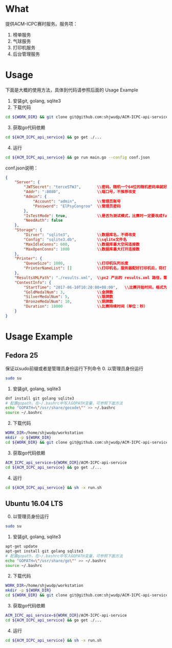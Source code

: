# What
提供ACM-ICPC赛时服务。服务项：
1. 榜单服务
2. 气球服务
3. 打印机服务
4. 后台管理服务

# Usage

下面是大概的使用方法，具体到代码请参照后面的 Usage Example
1. 安装git, golang, sqlite3
2. 下载代码
```bash
cd ${WORK_DIR} && git clone git@github.com:shjwudp/ACM-ICPC-api-service.git
```
3. 获取go代码依赖  
```bash
cd ${ACM_ICPC_api_service} && go get ./...
```
4. 运行
```bash
cd ${ACM_ICPC_api_service} && go run main.go --config conf.json
```
conf.json说明：
```json
{
    "Server": {
        "JWTSecret": "terceSTWJ",       \\密码，随机一个64位的随机密码串就好
        "Addr": ":8080",                \\端口号，不推荐改变
        "Admin": {
            "Account": "admin",         \\管理员账号
            "Password": "ElPsyCongroo"  \\管理员密码
        },
        "IsTestMode": true,             \\是否为测试模式，比赛时一定要改成false，重启服务
        "NeedAuth": false
    },
    "Storage": {
        "Dirver": "sqlite3",            \\数据库名，不得改变
        "Config": "sqlite3.db",         \\sqlite文件名
        "MaxIdleConns": 600,            \\数据库最大空闲连接数
        "MaxOpenConns": 1000            \\数据库最大打开连接数
    },
    "Printer": {
        "QueueSize": 1000,              \\打印机队列长度
        "PrinterNameList": []           \\打印机名，服务器配好打印机后，将打印机名填写到这里即可
    },
    "ResultsXMLPath": "./results.xml",  \\pc2 产出的 results.xml 路径，需要正确填写
    "ContestInfo": {
        "StartTime": "2017-06-10T10:20:00+08:00",   \\比赛开始时间，格式为RFC3339
        "GoldMedalNum": 3,              \\金牌数
        "SilverMedalNum": 5,            \\银牌数
        "BronzeMedalNum": 10,           \\铜牌数
        "Duration": 18000               \\比赛持续时间（单位：秒）
    }
}
```


# Usage Example
## Fedora 25
保证以sudo前缀或者是管理员身份运行下列命令
0. 以管理员身份运行
```bash
sudo su
```
1. 安装git, golang, sqlite3
```bash
dnf install git golang sqlite3
# 配置gopath，在~/.bashrc中写入GOPATH变量，可参照下面方法
echo "GOPATH=\"/usr/share/gocode\"" >> ~/.bashrc
source ~/.bashrc
```
2. 下载代码
```bash
WORK_DIR=/home/shjwudp/workstation
mkdir -p ${WORK_DIR}
cd ${WORK_DIR} && git clone git@github.com:shjwudp/ACM-ICPC-api-service.git
```
3. 获取go代码依赖
```bash
ACM_ICPC_api_service=${WORK_DIR}/ACM-ICPC-api-service
cd ${ACM_ICPC_api_service} && go get ./...
```
4. 运行
```bash
cd ${ACM_ICPC_api_service} && sh -x run.sh
```

## Ubuntu 16.04 LTS
0. 以管理员身份运行
```bash
sudo su
```
1. 安装git, golang, sqlite3
```bash
apt-get update
apt-get install git golang sqlite3
# 配置gopath，在~/.bashrc中写入GOPATH变量，可参照下面方法
echo "GOPATH=\"/usr/share/go\"" >> ~/.bashrc
source ~/.bashrc
```
2. 下载代码
```bash
WORK_DIR=/home/shjwudp/workstation
mkdir -p ${WORK_DIR}
cd ${WORK_DIR} && git clone git@github.com:shjwudp/ACM-ICPC-api-service.git
```
3. 获取go代码依赖
```bash
ACM_ICPC_api_service=${WORK_DIR}/ACM-ICPC-api-service
cd ${ACM_ICPC_api_service} && go get ./...
```
4. 运行
```bash
cd ${ACM_ICPC_api_service} && sh -x run.sh
```